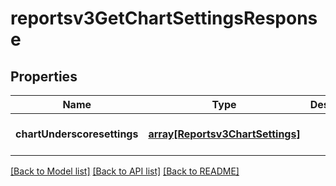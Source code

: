 # reportsv3GetChartSettingsResponse

## Properties
Name | Type | Description | Notes
------------ | ------------- | ------------- | -------------
**chartUnderscoresettings** | [**array[Reportsv3ChartSettings]**](Reportsv3ChartSettings.md) |  | [optional] [default to null]

[[Back to Model list]](../README.md#documentation-for-models) [[Back to API list]](../README.md#documentation-for-api-endpoints) [[Back to README]](../README.md)


